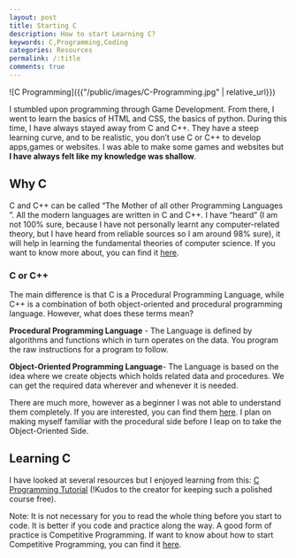 ```yaml
---
layout: post
title: Starting C
description: How to start Learning C?
keywords: C,Programming,Coding
categories: Resources
permalink: /:title
comments: true
---
```

![C Programming]({{"/public/images/C-Programming.jpg" | relative_url}})

I stumbled upon programming through Game Development. From there, I went to learn the basics of HTML and CSS, the basics of python. During this time, I have always stayed away from C and C++. They have a steep learning curve, and to be realistic, you don’t use C or C++ to develop apps,games or websites.  I was able to make some games and websites but **I have always felt like my knowledge was shallow**.

## Why C
C and C++ can be called “The Mother of all other Programming Languages ”. All the modern languages are written in C and C++. I have “heard” (I am not 100% sure, because I have not personally learnt any computer-related theory, but I have heard from reliable sources so I am around 98% sure), it will help in learning the fundamental theories of computer science. If you want to know more about, you can find it [here](https://www.topcoder.com/5-reasons-keep-learning-c/).

### C or C++

The main difference is that C is a Procedural Programming Language, while C++ is a combination of both object-oriented and procedural programming language. However, what does these terms mean?

**Procedural Programming Language** - The Language is defined by algorithms and functions which in turn operates on the data. You program the raw instructions for a program to follow.

**Object-Oriented Programming Language**- The Language is based on the idea where we create objects which holds related data and procedures. We can get the required data wherever and whenever it is needed.

There are much more, however as a beginner I was not able to understand them completely. If you are interested, you can find them [here](https://www.geeksforgeeks.org/difference-between-c-and-c/). I plan on making myself familiar with the procedural side before I leap on to take the Object-Oriented Side.

## Learning C

I have looked at several resources but I enjoyed learning from this: [C Programming Tutorial](https://www.cprogramming.com/tutorial/c-tutorial.html?inl=nv)  (!Kudos to the creator for keeping such a polished course free).

Note: It is not necessary for you to read the whole thing before you start to code. It is better if you code and practice along the way. A good form of practice is Competitive Programming. If want to know about how to start Competitive Programming, you can find it [here](https://kodersdiary.com/Starting-Competitive-Programming).




























